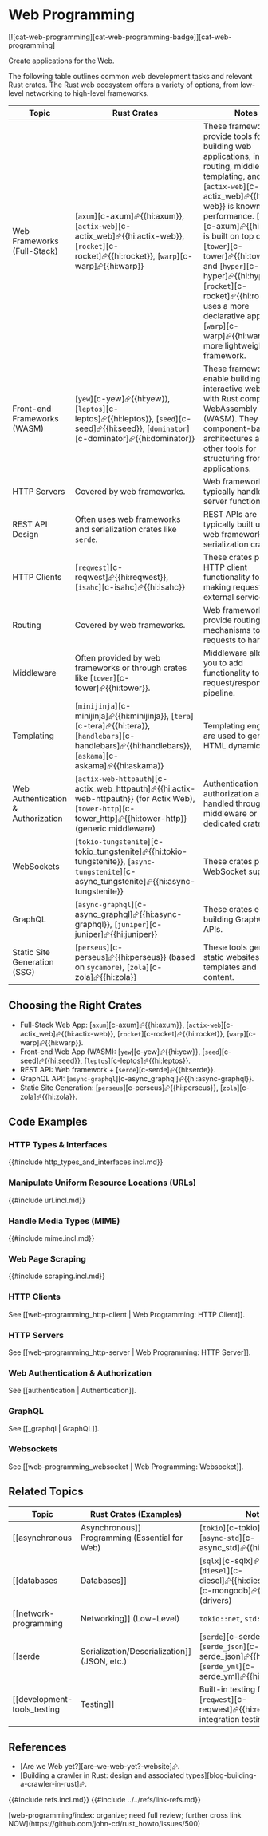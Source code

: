 # Web Programming

[![cat-web-programming][cat-web-programming-badge]][cat-web-programming]

Create applications for the Web.

The following table outlines common web development tasks and relevant Rust crates. The Rust web ecosystem offers a variety of options, from low-level networking to high-level frameworks.

| Topic | Rust Crates | Notes |
|---|---|---|
| Web Frameworks (Full-Stack) | [`axum`][c-axum]⮳{{hi:axum}}, [`actix-web`][c-actix_web]⮳{{hi:actix-web}}, [`rocket`][c-rocket]⮳{{hi:rocket}}, [`warp`][c-warp]⮳{{hi:warp}} | These frameworks provide tools for building web applications, including routing, middleware, templating, and more. [`actix-web`][c-actix_web]⮳{{hi:actix-web}} is known for its performance. [`axum`][c-axum]⮳{{hi:axum}} is built on top of [`tower`][c-tower]⮳{{hi:tower}} and [`hyper`][c-hyper]⮳{{hi:hyper}}. [`rocket`][c-rocket]⮳{{hi:rocket}} uses a more declarative approach. [`warp`][c-warp]⮳{{hi:warp}} is a more lightweight framework. |
| Front-end Frameworks (WASM) | [`yew`][c-yew]⮳{{hi:yew}}, [`leptos`][c-leptos]⮳{{hi:leptos}}, [`seed`][c-seed]⮳{{hi:seed}}, [`dominator`][c-dominator]⮳{{hi:dominator}} | These frameworks enable building interactive web UIs with Rust compiled to WebAssembly (WASM). They provide component-based architectures and other tools for structuring front-end applications. |
| HTTP Servers | Covered by web frameworks. | Web frameworks typically handle HTTP server functionality. |
| REST API Design | Often uses web frameworks and serialization crates like `serde`. | REST APIs are typically built using web frameworks and serialization crates. |
| HTTP Clients | [`reqwest`][c-reqwest]⮳{{hi:reqwest}}, [`isahc`][c-isahc]⮳{{hi:isahc}} | These crates provide HTTP client functionality for making requests to external services. |
| Routing | Covered by web frameworks. | Web frameworks provide routing mechanisms to map requests to handlers. |
| Middleware | Often provided by web frameworks or through crates like [`tower`][c-tower]⮳{{hi:tower}}. | Middleware allows you to add functionality to the request/response pipeline. |
| Templating | [`minijinja`][c-minijinja]⮳{{hi:minijinja}}, [`tera`][c-tera]⮳{{hi:tera}}, [`handlebars`][c-handlebars]⮳{{hi:handlebars}}, [`askama`][c-askama]⮳{{hi:askama}} | Templating engines are used to generate HTML dynamically. |
| Web Authentication & Authorization | [`actix-web-httpauth`][c-actix_web_httpauth]⮳{{hi:actix-web-httpauth}} (for Actix Web), [`tower-http`][c-tower_http]⮳{{hi:tower-http}} (generic middleware) | Authentication and authorization are often handled through middleware or dedicated crates. |
| WebSockets | [`tokio-tungstenite`][c-tokio_tungstenite]⮳{{hi:tokio-tungstenite}}, [`async-tungstenite`][c-async_tungstenite]⮳{{hi:async-tungstenite}} | These crates provide WebSocket support. |
| GraphQL | [`async-graphql`][c-async_graphql]⮳{{hi:async-graphql}}, [`juniper`][c-juniper]⮳{{hi:juniper}} | These crates enable building GraphQL APIs. |
| Static Site Generation (SSG) | [`perseus`][c-perseus]⮳{{hi:perseus}} (based on `sycamore`), [`zola`][c-zola]⮳{{hi:zola}} | These tools generate static websites from templates and content. |

## Choosing the Right Crates

- Full-Stack Web App: [`axum`][c-axum]⮳{{hi:axum}}, [`actix-web`][c-actix_web]⮳{{hi:actix-web}}, [`rocket`][c-rocket]⮳{{hi:rocket}}, [`warp`][c-warp]⮳{{hi:warp}}.
- Front-end Web App (WASM): [`yew`][c-yew]⮳{{hi:yew}}, [`seed`][c-seed]⮳{{hi:seed}}, [`leptos`][c-leptos]⮳{{hi:leptos}}.
- REST API: Web framework + [`serde`][c-serde]⮳{{hi:serde}}.
- GraphQL API: [`async-graphql`][c-async_graphql]⮳{{hi:async-graphql}}.
- Static Site Generation: [`perseus`][c-perseus]⮳{{hi:perseus}}, [`zola`][c-zola]⮳{{hi:zola}}.

## Code Examples

### HTTP Types & Interfaces

{{#include http_types_and_interfaces.incl.md}}

### Manipulate Uniform Resource Locations (URLs)

{{#include url.incl.md}}

### Handle Media Types (MIME)

{{#include mime.incl.md}}

### Web Page Scraping

{{#include scraping.incl.md}}

### HTTP Clients

See [[web-programming_http-client | Web Programming: HTTP Client]].

### HTTP Servers

See [[web-programming_http-server | Web Programming: HTTP Server]].

### Web Authentication & Authorization

See [[authentication | Authentication]].

### GraphQL

See [[_graphql | GraphQL]].

### Websockets

See [[web-programming_websocket | Web Programming: Websocket]].

## Related Topics

| Topic | Rust Crates (Examples) | Notes |
|---|---|---|
| [[asynchronous | Asynchronous]] Programming (Essential for Web) | [`tokio`][c-tokio]⮳{{hi:tokio}}, [`async-std`][c-async_std]⮳{{hi:async-std}} | These are asynchronous runtimes that are fundamental for writing efficient and scalable web applications in Rust. |
| [[databases | Databases]] | [`sqlx`][c-sqlx]⮳{{hi:sqlx}}, [`diesel`][c-diesel]⮳{{hi:diesel}}, [`mongodb`][c-mongodb]⮳{{hi:mongodb}} (drivers) | These crates provide database access for various database systems. |
| [[network-programming | Networking]] (Low-Level) | `tokio::net`, `std::net` | These modules provide low-level networking primitives. Often used by higher-level frameworks. |
| [[serde | Serialization/Deserialization]] (JSON, etc.) | [`serde`][c-serde]⮳{{hi:serde}}, [`serde_json`][c-serde_json]⮳{{hi:serde_json}}, [`serde_yml`][c-serde_yml]⮳{{hi:serde_yml}} | [`serde`][c-serde]⮳{{hi:serde}} is a powerful framework for serializing and deserializing data, often used with JSON and other formats. |
| [[development-tools_testing | Testing]] | Built-in testing framework, [`reqwest`][c-reqwest]⮳{{hi:reqwest}} for integration testing | Rust has a built-in testing framework, and [`reqwest`][c-reqwest]⮳{{hi:reqwest}} can be used for integration testing of web services. |

## References

- [Are we Web yet?][are-we-web-yet?-website]⮳.
- [Building a crawler in Rust: design and associated types][blog-building-a-crawler-in-rust]⮳.

{{#include refs.incl.md}}
{{#include ../../refs/link-refs.md}}

<div class="hidden">
[web-programming/index: organize; need full review; further cross link NOW](https://github.com/john-cd/rust_howto/issues/500)
</div>
